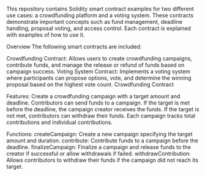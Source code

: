 This repository contains Solidity smart contract examples for two different use cases: a crowdfunding platform and a voting system. These contracts demonstrate important concepts such as fund management, deadline handling, proposal voting, and access control. Each contract is explained with examples of how to use it.

Overview
The following smart contracts are included:

Crowdfunding Contract: Allows users to create crowdfunding campaigns, contribute funds, and manage the release or refund of funds based on campaign success.
Voting System Contract: Implements a voting system where participants can propose options, vote, and determine the winning proposal based on the highest vote count.
Crowdfunding Contract

Features:
Create a crowdfunding campaign with a target amount and deadline.
Contributors can send funds to a campaign.
If the target is met before the deadline, the campaign creator receives the funds.
If the target is not met, contributors can withdraw their funds.
Each campaign tracks total contributions and individual contributions.

Functions:
createCampaign: Create a new campaign specifying the target amount and duration.
contribute: Contribute funds to a campaign before the deadline.
finalizeCampaign: Finalize a campaign and release funds to the creator if successful or allow withdrawals if failed.
withdrawContribution: Allows contributors to withdraw their funds if the campaign did not reach its target.
